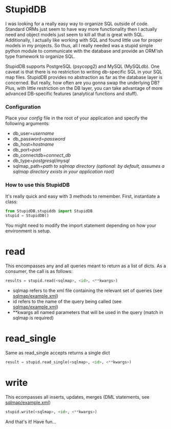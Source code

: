# StupidDB

I was looking for a really easy way to organize SQL outside of code.  Standard ORMs just seem to have way more functionality then I actually need and object models just seem to kill all that is great with SQL.  Additionally, I actually like working with SQL and found little use for proper models in my projects.  So thus, all I really needed was a stupid simple python module to communicate with the database and provide an ORM'ish type framework to organize SQL.

StupidDB supports PostgreSQL (psycopg2) and MySQL (MySQLdb).  One caveat is that there is no restriction to writing db-specific SQL in your SQL map files.  StupidDB provides no abstraction as far as the database layer is concerned.  But really, how often are you gonna swap the underlying DB?  Plus, with little restriction on the DB layer, you can take advantage of more advanced DB-specific features (analytical functions and stuff).

### Configuration

Place your _config_ file in the root of your application and specify the following arguments:
* db_user=_username_
* db_password=_password_
* db_host=_hostname_
* db_port=_port_
* db_connectdb=_connect_db_
* db_type=_postgresql/mysql_
* sqlmap_path=_path to sqlmap directory_ _(optional: by default, assumes a sqlmap directory exists in your application root)_


### How to use this StupidDB

It's really quick and easy with 3 methods to remember.  First, instantiate a class:

```python
from StupidDB.stupiddb import StupidDB
stupid = StupidDB()
```

You might need to modify the import statement depending on how your environment is setup.

read
====

This encompasses any and all queries meant to return as a list of dicts.  As a consumer, the call is as follows:

```python
results = stupid.read(<sqlmap>, <id>, <**kwargs>)
```

* sqlmap refers to the xml file containing the relevant set of queries (see [sqlmap/example.xml](sqlmap/example.xml))
* id refers to the name of the query being called (see [sqlmap/example.xml](sqlmap/example.xml))
* **kwargs all named parameters that will be used in the query (match in sqlmap is required)

read_single
===========

Same as read_single accepts returns a single dict

```python
result = stupid.read_single(<sqlmap>, <id>, <**kwargs>)
```

write
=====

This ecompasses all inserts, updates, merges (DML statements, see [sqlmap/example.xml](sqlmap/example.xml))

```python
stupid.write(<sqlmap>, <id>, <**kwargs>)
```

And that's it!  Have fun...
